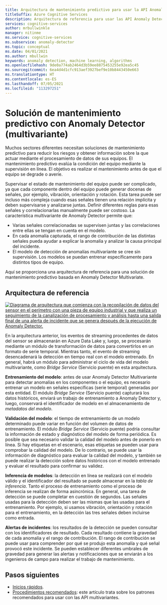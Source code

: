 ```yaml
---
title: Arquitectura de mantenimiento predictivo para usar la API Anomaly Detector Multivariate
titleSuffix: Azure Cognitive Services
description: Arquitectura de referencia para usar las API Anomaly Detector Multivariate para aplicar la detección de anomalías a los datos de serie temporal a fin de realizar el mantenimiento predictivo.
services: cognitive-services
author: mrbullwinkle
manager: nitinme
ms.service: cognitive-services
ms.subservice: anomaly-detector
ms.topic: conceptual
ms.date: 04/01/2021
ms.author: mbullwin
keywords: anomaly detection, machine learning, algorithms
ms.openlocfilehash: 9de0a774ab2464d3b59ee8875453255e92ea5c45
ms.sourcegitcommit: 6ea4d4d1cfc913aef3927bef9e10b8443450e663
ms.translationtype: HT
ms.contentlocale: es-ES
ms.lasthandoff: 07/05/2021
ms.locfileid: "113297251"
---
```

# <a name="predictive-maintenance-solution-with-anomaly-detector-multivariate"></a>Solución de mantenimiento predictivo con Anomaly Detector (multivariante)

Muchos sectores diferentes necesitan soluciones de mantenimiento predictivo para reducir los riesgos y obtener información sobre la que actuar mediante el procesamiento de datos de sus equipos. El mantenimiento predictivo evalúa la condición del equipo mediante la supervisión en línea. El objetivo es realizar el mantenimiento antes de que el equipo se degrade o averíe.

Supervisar el estado de mantenimiento del equipo puede ser complicado, ya que cada componente dentro del equipo puede generar docenas de señales, por ejemplo, vibración, orientación y rotación.  Esta tarea puede ser incluso más compleja cuando esas señales tienen una relación implícita y deben supervisarse y analizarse juntas. Definir diferentes reglas para esas señales y correlacionarlas manualmente puede ser costoso. La característica multivariante de Anomaly Detector permite que:

* Varias señales correlacionadas se supervisen juntas y las correlaciones entre ellas se tengan en cuenta en el modelo.
* En cada anomalía capturada, el rango de contribución de las distintas señales pueda ayudar a explicar la anomalía y analizar la causa principal del incidente.
* El modelo de detección de anomalías multivariante se cree sin supervisión. Los modelos se puedan entrenar específicamente para distintos tipos de equipo.

Aquí se proporciona una arquitectura de referencia para una solución de mantenimiento predictivo basada en Anomaly Detector Multivariate.

## <a name="reference-architecture"></a>Arquitectura de referencia

[ ![Diagrama de arquitectura que comienza con la recopilación de datos del sensor en el perímetro con una pieza de equipo industrial y que realiza un seguimiento de la canalización de procesamiento y análisis hasta una salida final de una alerta de incidente que se genera después de la ejecución de Anomaly Detector.](../media/multivariate-architecture/multivariate-architecture.png) ](../media/multivariate-architecture/multivariate-architecture.png#lightbox)

En la arquitectura anterior, los eventos de streaming procedentes de datos del sensor se almacenarán en Azure Data Lake y, luego, se procesarán mediante un módulo de transformación de datos para convertirlos en un formato de serie temporal. Mientras tanto, el evento de streaming desencadenará la detección en tiempo real con el modelo entrenado. En general, habrá un módulo para administrar el ciclo de vida del modelo multivariante, como *Bridge Service* (Servicio puente) en esta arquitectura.

**Entrenamiento del modelo**: antes de usar Anomaly Detector Multivariante para detectar anomalías en los componentes o el equipo, es necesario entrenar un modelo en señales específicas (serie temporal) generadas por esta entidad. El módulo *Bridge Service* (Servicio puente) capturará los datos históricos, enviará un trabajo de entrenamiento a Anomaly Detector y, luego, conservará el identificador de modelo en el almacenamiento de *metadatos del modelo*.

**Validación del modelo**: el tiempo de entrenamiento de un modelo determinado puede variar en función del volumen de datos de entrenamiento. El módulo *Bridge Service* (Servicio puente) podría consultar la información de estado y diagnóstico del modelo de forma periódica. Es posible que sea necesario validar la calidad del modelo antes de ponerlo en línea. Si hay etiquetas en el escenario, esas etiquetas se pueden usar para comprobar la calidad del modelo. De lo contrario, se puede usar la información de diagnóstico para evaluar la calidad del modelo, y también se puede realizar la detección sobre datos históricos con el modelo entrenado y evaluar el resultado para confirmar su validez.

**Inferencia de modelos**: la detección en línea se realizará con el modelo válido y el identificador del resultado se puede almacenar en la *tabla de inferencia*. Tanto el proceso de entrenamiento como el proceso de inferencia se realizan de forma asincrónica. En general, una tarea de detección se puede completar en cuestión de segundos. Las señales usadas para la detección deben ser las mismas que las usadas para el entrenamiento. Por ejemplo, si usamos vibración, orientación y rotación para el entrenamiento, en la detección las tres señales deben incluirse como entrada.

**Alertas de incidentes**: los resultados de la detección se pueden consultar con los identificadores de resultado. Cada resultado contiene la gravedad de cada anomalía y el rango de contribución. El rango de contribución se puede usar para comprender por qué se produjo esta anomalía y qué señal provocó este incidente. Se pueden establecer diferentes umbrales de gravedad para generar las alertas y notificaciones que se enviarán a los ingenieros de campo para realizar el trabajo de mantenimiento.

## <a name="next-steps"></a>Pasos siguientes

- [Inicios rápidos](../quickstarts/client-libraries-multivariate.md).
- [Procedimientos recomendados](../concepts/best-practices-multivariate.md): este artículo trata sobre los patrones recomendados para usar con las API multivariantes.